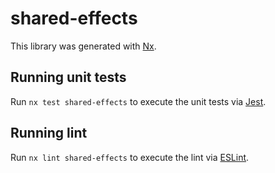 # shared-effects

This library was generated with [Nx](https://nx.dev).

## Running unit tests

Run `nx test shared-effects` to execute the unit tests via [Jest](https://jestjs.io).

## Running lint

Run `nx lint shared-effects` to execute the lint via [ESLint](https://eslint.org/).
